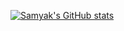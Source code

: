 [![Samyak's GitHub stats](https://github-readme-stats.vercel.app/api?username=samyakOO7&show_icons=true&bg_color=AEB6BF,D6DBDF,EBEDEF&text_color=9B59B6&title_color=2E4053&icon_color=154360&border_radius=40)](https://github.com/samyakOO7/github-readme-stats)
